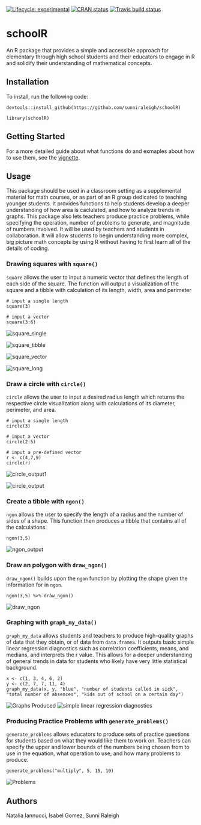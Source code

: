 [![Lifecycle: experimental](https://img.shields.io/badge/lifecycle-experimental-orange.svg)](https://www.tidyverse.org/lifecycle/#experimental) [![CRAN status](https://www.r-pkg.org/badges/version/wetry)](https://CRAN.R-project.org/package=wetry)
[![Travis build status](https://travis-ci.org/sunniraleigh/schoolR.svg?branch=master)](https://travis-ci.org/sunniraleigh/schoolR)

# schoolR

An R package that provides a simple and accessible approach for elementary through high school students and their educators to engage in R and solidify their understanding of mathematical concepts. 

## Installation
To install, run the following code: 
```
devtools::install_github(https://github.com/sunniraleigh/schoolR) 

library(schoolR)
```

## Getting Started
For a more detailed guide about what functions do and exmaples about how to use them, see the [vignette](./vignettes/schoolR.Rmd).

## Usage
This package should be used in a classroom setting as a supplemental material for math courses, or as part of an R group dedicated to teaching younger students.
It provides functions to help students develop a deeper understanding of how area is caclulated, and how to analyze trends in graphs.
This package also lets teachers produce practice problems, while specifying the operation, number of problems to generate, and magnitude of numbers involved. 
It will be used by teachers and students in collaboration. It will allow students to begin understanding more complex, big picture math concepts by using R without having to first learn all of the details of coding.

### Drawing squares with `square()`
`square` allows the user to input a numeric vector that defines the length of each side of the square. The function will output a visualization of the square and a tibble with calculation of its length, width, area and perimeter
```{r}
# input a single length 
square(3)

# input a vector
square(3:6)
```
![square_single](https://docs.google.com/drawings/d/e/2PACX-1vQxR4wwQgkgzotviGyCOL7HhELx_1myjNA-Mr4uBkdjkCy76p2OsLhe_DPBQSL-vlqEuffDB_NYAWKX/pub?w=454&h=233)

![square_tibble](https://docs.google.com/drawings/d/e/2PACX-1vRiyGRKENp6Lks_tQGDj1PLegphMydc1pIUKXiOh9f-wzigjadRjcM3BPMr08SfCd4ncdCvUlldnkIV/pub?w=447&h=185)

![square_vector](https://docs.google.com/drawings/d/e/2PACX-1vSR8jqhEyv_o2rrrysPzj12gY1wie5ICdUl9RxeF369Liig3tr8op0GMESdyiL20ldYDNTJOZdhaO7W/pub?w=558&h=241)

![square_long](https://docs.google.com/drawings/d/e/2PACX-1vSgSU8VKbG4yVdQlmSLmRrutkapArm0CT5DL1sXUf50mKetPftuflZLUx6dladpv2zSltePmuOgI4lT/pub?w=475&h=216)

### Draw a circle with `circle()`
`circle` allows the user to input a desired radius length which returns the respective circle visualization along with calculations of its diameter, perimeter, and area.
```{r}
# input a single length
circle(3)

# input a vector
circle(2:5)

# input a pre-defined vector
r <- c(4,7,9)
circle(r)
```
![circle_output1](https://docs.google.com/drawings/d/e/2PACX-1vTR0yrWsmo5WfOmw4z1MnF3SlXoph4c2wXi6a3vXhSP7xnhUTjM29bUmGqieEb9QPlfQIu_OQS8XY29/pub?w=460&h=455)

![circle_output](https://docs.google.com/drawings/d/e/2PACX-1vRNkT32DDHY3xg3jpJMK5k_-KhrrnsbMx2K7XiYpMdcrl5OyfZE6wmUBujq1fw92TG_eHRbuFrqlBip/pub?w=4500&h=1500)

### Create a tibble with `ngon()`
`ngon` allows the user to specify the length of a radius and the number of sides of a shape. This function then produces a tibble that contains all of the calculations.
``` {r}
ngon(3,5)
```
![ngon_output](https://docs.google.com/drawings/d/e/2PACX-1vQ76AC7vEhnGx4cRBWhH0OVkJRCem9MWqE23UX2Uk7TyRr58yvhNBHCWMFBNxspP5a6-Pi_KxEUHq5i/pub?w=460&h=141)


### Draw an polygon with `draw_ngon()`
`draw_ngon()` builds upon the `ngon` function by plotting the shape given the information for in `ngon`.

```{r}
ngon(3,5) %>% draw_ngon()
```
![draw_ngon](https://docs.google.com/drawings/d/e/2PACX-1vT6LJidgeYK6J8tCgy2Wdm5FXxK8toE9f2PB8o2-ltgpLwNexkf0WNAcc3xk_4rDmyGSbm3RMwgZ3bK/pub?w=456&h=244)

### Graphing with `graph_my_data()`
`graph_my_data` allows students and teachers to produce high-quality graphs of data that they obtain, or of data from `data.frame`s. It outputs basic simple linear regression diagnostics such as correlation coefficients, means, and medians, and interprets the r value. This allows for a deeper understanding of general trends in data for students who likely have very little statistical background.
```{r}
x <- c(1, 3, 4, 6, 2)
y <- c(2, 7, 7, 11, 4)
graph_my_data(x, y, "blue", "number of students called in sick", "total number of absences", "kids out of school on a certain day")
```
![Graphs Produced](https://docs.google.com/drawings/d/e/2PACX-1vR9_940HjbdQlwP7S1qPbF-aYOrqc2LxOAFMRF57H-eg5fLQ5C0QZN1QKP_FggSUUQlhLAB1wd9JuZ-/pub?w=1002&h=487)
![simple linear regression diagnostics](https://docs.google.com/drawings/d/e/2PACX-1vR22yeb1Qj6TKddNupsHWgjWIJHjXZtDPHQLPnfeMdDBNe8b_KbOy1WOAYRoThdiLhe_ckei4EGi6PF/pub?w=960&h=720)

### Producing Practice Problems with `generate_problems()`
`generate_problems` allows educators to produce sets of practice questions for students based on what they would like them to work on. Teachers can specify the upper and lower bounds of the numbers being chosen from to use in the equation, what operation to use, and how many problems to produce.
```
generate_problems("multiply", 5, 15, 10)
```
![Problems](https://docs.google.com/drawings/d/e/2PACX-1vSUtfCXNdIVqLs1F5DEMui6fEfAxgEuOVP3TtUfMrwLHpCrs1vYExoPrJRyk7FbSp1gYgl52vydKysg/pub?w=169&h=125)

## Authors
Natalia Iannucci, Isabel Gomez, Sunni Raleigh
